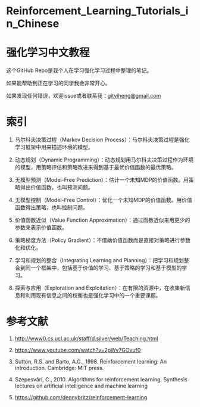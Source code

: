 # Reinforcement_Learning_Tutorials_in_Chinese
# 强化学习中文教程

这个GitHub Repo是我个人在学习强化学习过程中整理的笔记。

如果能帮助到正在学习的同学我会非常开心。

如果发现任何错误，欢迎issue或者联系我：gityiheng@gmail.com

# 索引

1. 马尔科夫决策过程（Markov Decision Process）：马尔科夫决策过程是强化学习框架中用来描述环境的模型。

2. 动态规划（Dynamic Programming）：动态规划用马尔科夫决策过程作为环境的模型，用策略评估和策略改进来得到基于最优价值函数的最优策略。

3. 无模型预测（Model-Free Prediction）：估计一个未知MDP的价值函数。用策略得出价值函数，也叫预测问题。

4. 无模型控制（Model-Free Control）：优化一个未知MDP的价值函数。用价值函数得出策略，也叫控制问题。

5. 价值函数近似（Value Function Approximation）：通过函数近似来用更少的参数来表示价值函数。

6. 策略梯度方法（Policy Gradient）：不借助价值函数而是直接对策略进行参数化和优化。

7. 学习和规划的整合（Integrating Learning and Planning）：把学习和规划整合到同一个框架中，包括基于价值的学习、基于策略的学习和基于模型的学习。

8. 探索与应用（Exploration and Exploitation）：在有限的资源中，在收集新信息和利用现有信息之间的权衡也是强化学习中的一个重要课题。

# 参考文献

1. http://www0.cs.ucl.ac.uk/staff/d.silver/web/Teaching.html

2. https://www.youtube.com/watch?v=2pWv7GOvuf0

3. Sutton, R.S. and Barto, A.G., 1998. Reinforcement learning: An introduction. Cambridge: MIT press.

4. Szepesvári, C., 2010. Algorithms for reinforcement learning. Synthesis lectures on artificial intelligence and machine learning

5. https://github.com/dennybritz/reinforcement-learning
